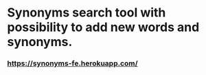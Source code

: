# Synonyms search tool with possibility to add new words and synonyms.

### https://synonyms-fe.herokuapp.com/
